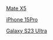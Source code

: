 [Mate X5](https://consumer.huawei.com/cn/phones/mate-x5/)


[iPhone 15Pro](https://www.apple.com.cn/iphone-15-pro/)


[Galaxy S23 Ultra](https://www.samsung.com.cn/smartphones/galaxy-s23-ultra/)
